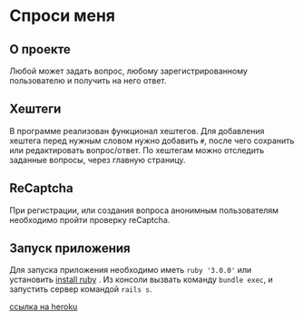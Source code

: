 
# Спроси меня

## О проекте
Любой может задать вопрос, любому зарегистрированному пользователю и получить на него ответ.

## Хештеги
В программе реализован функционал хештегов. Для добавления хештега перед нужным словом нужно добавить ```#```, после чего сохранить или редактировать вопрос/ответ. По хештегам можно отследить заданные вопросы, через главную страницу.

## ReCaptcha
При регистрации, или создания вопроса анонимным пользователям необходимо пройти проверку reCaptcha.

## Запуск приложения
Для запуска приложения необходимо иметь ```ruby '3.0.0'``` или установить [install ruby](https://www.ruby-lang.org/ru/documentation/installation/)  . Из консоли вызвать команду ```bundle exec```, и запустить сервер командой ```rails s```.

[ссылка на heroku](https://mymegaask.herokuapp.com/)
